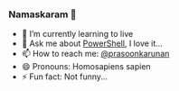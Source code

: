### Namaskaram 🙏

<!--
**kvprasoon/kvprasoon** is a ✨ _special_ ✨ repository because its `README.md` (this file) appears on your GitHub profile.
-->

- 🌱 I’m currently learning to live
- 💬 Ask me about [PowerShell](https://aka.ms/powershell), I love it...
- 📫 How to reach me: [@prasoonkarunan](https://twitter.com/prasoonkarunan)
- 😄 Pronouns: Homosapiens sapien
- ⚡ Fun fact: Not funny...

